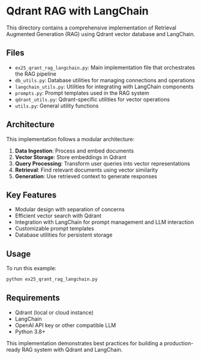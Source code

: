 # Qdrant RAG with LangChain

This directory contains a comprehensive implementation of Retrieval Augmented Generation (RAG) using Qdrant vector database and LangChain.

## Files

- `ex25_qrant_rag_langchain.py`: Main implementation file that orchestrates the RAG pipeline
- `db_utils.py`: Database utilities for managing connections and operations
- `langchain_utils.py`: Utilities for integrating with LangChain components
- `prompts.py`: Prompt templates used in the RAG system
- `qdrant_utils.py`: Qdrant-specific utilities for vector operations
- `utils.py`: General utility functions

## Architecture

This implementation follows a modular architecture:

1. **Data Ingestion**: Process and embed documents
2. **Vector Storage**: Store embeddings in Qdrant
3. **Query Processing**: Transform user queries into vector representations
4. **Retrieval**: Find relevant documents using vector similarity
5. **Generation**: Use retrieved context to generate responses

## Key Features

- Modular design with separation of concerns
- Efficient vector search with Qdrant
- Integration with LangChain for prompt management and LLM interaction
- Customizable prompt templates
- Database utilities for persistent storage

## Usage

To run this example:

```bash
python ex25_qrant_rag_langchain.py
```

## Requirements

- Qdrant (local or cloud instance)
- LangChain
- OpenAI API key or other compatible LLM
- Python 3.8+

This implementation demonstrates best practices for building a production-ready RAG system with Qdrant and LangChain.
